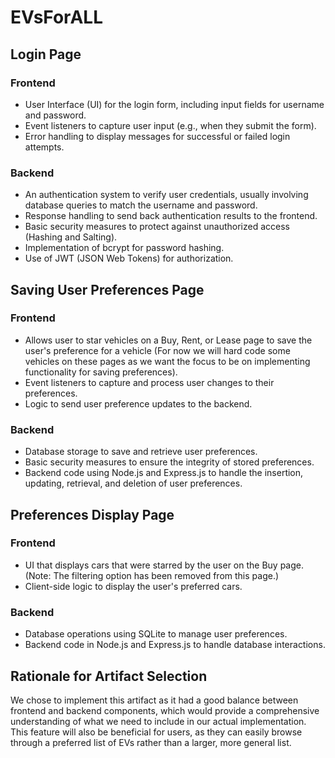 # EVsForALL

## Login Page

### Frontend
- User Interface (UI) for the login form, including input fields for username and password.
- Event listeners to capture user input (e.g., when they submit the form).
- Error handling to display messages for successful or failed login attempts.

### Backend
- An authentication system to verify user credentials, usually involving database queries to match the username and password.
- Response handling to send back authentication results to the frontend.
- Basic security measures to protect against unauthorized access (Hashing and Salting).
- Implementation of bcrypt for password hashing.
- Use of JWT (JSON Web Tokens) for authorization.

## Saving User Preferences Page

### Frontend
- Allows user to star vehicles on a Buy, Rent, or Lease page to save the user's preference for a vehicle (For now we will hard code some vehicles on these pages as we want the focus to be on implementing functionality for saving preferences).
- Event listeners to capture and process user changes to their preferences.
- Logic to send user preference updates to the backend.

### Backend
- Database storage to save and retrieve user preferences.
- Basic security measures to ensure the integrity of stored preferences.
- Backend code using Node.js and Express.js to handle the insertion, updating, retrieval, and deletion of user preferences.

## Preferences Display Page

### Frontend
- UI that displays cars that were starred by the user on the Buy page. (Note: The filtering option has been removed from this page.)
- Client-side logic to display the user's preferred cars.

### Backend
- Database operations using SQLite to manage user preferences.
- Backend code in Node.js and Express.js to handle database interactions.

## Rationale for Artifact Selection
We chose to implement this artifact as it had a good balance between frontend and backend components, which would provide a comprehensive understanding of what we need to include in our actual implementation. This feature will also be beneficial for users, as they can easily browse through a preferred list of EVs rather than a larger, more general list. 

